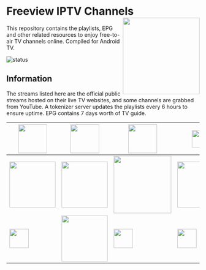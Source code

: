# Freeview IPTV Channels <img align="right" src="http://freeview.github.io/iptv/freeview.png" width="200">
This repository contains the playlists, EPG and other related resources to enjoy free-to-air TV channels online. Compiled for Android TV. 

![status](https://img.shields.io/badge/Tokenizer-ONLINE-brightgreen.svg?style=flat)
## Information
The streams listed here are the official public streams hosted on their live TV websites, and some channels are grabbed from YouTube. A tokenizer server updates the playlists every 6 hours to ensure uptime. EPG contains 7 days worth of TV guide.

| <img align="center" src="http://freeview.github.io/iptv/logos/tv1.png" width="75"> | <img align="center" src="http://freeview.github.io/iptv/logos/tv2.png" width="75"> | <img align="center" src="http://freeview.github.io/iptv/logos/tv3.png" width="75"> | <img align="center" src="http://freeview.github.io/iptv/logos/ntv7.png" width="45"> | <img align="center"  src="http://freeview.github.io/iptv/logos/8tv.png" width="75"> | <img align="center" src="http://freeview.github.io/iptv/logos/tv9.png" width="45"> | 
| - | - | - | - | - | - |
| <img align="center" src="http://freeview.github.io/iptv/logos/dramasangat-b.png" width="120"> | <img align="center" src="http://freeview.github.io/iptv/logos/okey.png" width="120"> | <img align="center" src="http://freeview.github.io/iptv/logos/rtmhdsports.png" width="150"> | <img align="center" src="http://freeview.github.io/iptv/logos/bes-b.png" width="120"> | <img align="center"  src="http://freeview.github.io/iptv/logos/onenews.png" width="120"> | <img align="center" src="http://freeview.github.io/iptv/logos/tvalhijrah.png" width="75"> | 
| <img align="center" src="http://freeview.github.io/iptv/logos/bernama.png" width="50"> | <img align="center" src="http://freeview.github.io/iptv/logos/awani.png" width="120"> | <img align="center" src="http://freeview.github.io/iptv/logos/channel-5.png" width="50"> | <img align="center" src="http://freeview.github.io/iptv/logos/channel-8.png" width="50"> | <img align="center"  src="http://freeview.github.io/iptv/logos/channel-u.png" width="50"> | <img align="center" src="http://freeview.github.io/iptv/logos/suria.png" width="75"> | 
